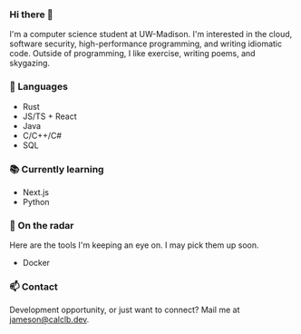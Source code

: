 ### Hi there 👋

I'm a computer science student at UW-Madison. I'm interested in the cloud, software security, high-performance programming, and writing idiomatic code.
Outside of programming, I like exercise, writing poems, and skygazing.

### 💬 Languages
- Rust
- JS/TS + React
- Java
- C/C++/C#
- SQL

### 📚 Currently learning
- Next.js
- Python

### 🔭 On the radar
Here are the tools I'm keeping an eye on. I may pick them up soon.
- Docker

### 📫 Contact
Development opportunity, or just want to connect? Mail me at jameson@calclb.dev.

